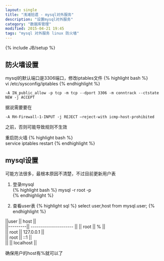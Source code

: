 ```yaml
---
layout: single
title: "浅滩拾遗 - mysql对外服务"
description: "设置mysql对外服务"
category: "数据库管理"
modified: 2015-04-21 19:45
tags: "mysql 对外服务 linux 防火墙"
---
```

{% include JB/setup %}
## 防火墙设置
mysql的默认端口是3306端口，修改iptables文件
{% highlight bash %}  
vi /etc/sysconfig/iptables
{% endhighlight %}

`
-A IN_public_allow -p tcp -m tcp --dport 3306 -m conntrack --ctstate NEW -j ACCEPT
`

据说需要要在

`
-A RH-Firewall-1-INPUT -j REJECT –reject-with icmp-host-prohibited
`

之前，否则可能导致规则不生效

重启防火墙
{% highlight bash %}  
service iptables restart
{% endhighlight %}	

## mysql设置
可能方法很多，最根本原因不清楚，不过目前更新用户表  
1. 登录mysql  
{% highlight bash %}
mysql -r root -p  
{% endhighlight %}

2. 查看user表
{% highlight sql %}
select user,host from mysql.user;
{% endhighlight %}

||user     || host                  ||  
||---------|| --------------------- ||
|| root    || %                     ||  
|| root    || 127.0.0.1             ||  
|| root    || ::1                   ||  
||         || localhost             ||  
 
确保用户的host有%就可以了